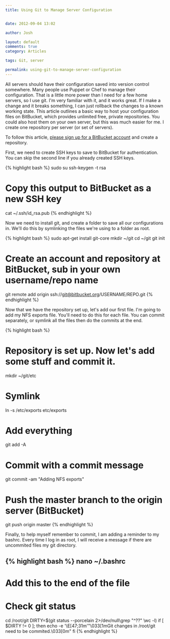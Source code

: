 ```yaml
---
title: Using Git to Manage Server Configuration


date: 2012-09-04 13:02

author: Josh

layout: default
comments: true
category: Articles

tags: Git, server

permalink: using-git-to-manage-server-configuration
---
```


All servers should have their configuration saved into version control
somewhere. Many people use Puppet or Chef to manage their configuration.
That is a little more power than I need for a few home servers, so I use
git. I'm very familiar with it, and it works great. If I make a change
and it breaks something, I can just rollback the changes to a known
working state. This article outlines a basic way to host your
configuration files on BitBucket, which provides unlimited free, private
repositories. You could also host them on your own server, but this was
much easier for me. I create one repository per server (or set of
servers).

To follow this article, [please sign up for a BitBucket
account](https://bitbucket.org/account/signup) and create a repository.

First, we need to create SSH keys to save to BitBucket for
authentication. You can skip the second line if you already created SSH
keys.

{% highlight bash %}
sudo su
ssh-keygen -t rsa
# Copy this output to BitBucket as a new SSH key
cat ~/.ssh/id_rsa.pub
{% endhighlight %}

Now we need to install git, and create a folder to save all our
configurations in. We'll do this by symlinking the files we're using to
a folder as root.

{% highlight bash %}
sudo apt-get install git-core
mkdir ~/git
cd ~/git
git init
# Create an account and repository at BitBucket, sub in your own username/repo name
git remote add origin ssh://git@bitbucket.org/USERNAME/REPO.git
{% endhighlight %}

Now that we have the repository set up, let's add our first file. I'm
going to add my NFS exports file. You'll need to do this for each file.
You can commit separately, or symlink all the files then do the commits
at the end.

{% highlight bash %}
# Repository is set up. Now let's add some stuff and commit it.
mkdir ~/git/etc
# Symlink
ln -s /etc/exports etc/exports
# Add everything
git add -A
# Commit with a commit message
git commit -am "Adding NFS exports"
# Push the master branch to the origin server (BitBucket)
git push origin master
{% endhighlight %}

Finally, to help myself remember to commit, I am adding a reminder to my
bashrc. Every time I log in as root, I will receive a message if there
are uncommited files my git directory.

{% highlight bash %}
nano ~/.bashrc
-----
# Add this to the end of the file
# Check git status
cd /root/git
DIRTY=$(git status --porcelain 2>/dev/null\grep "^??" \wc -l)
if [ $DIRTY != 0 ]; then
    echo -e '\E[47;31m'"\033[1mGit changes in /root/git need to be commited.\033[0m"
fi
{% endhighlight %}
